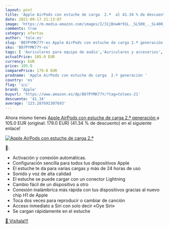 ```yaml
---
layout: post
title: 'Apple AirPods con estuche de carga  2.ª  al 41.34 % de descuento'
date: 2021-09-17 21:13:07
image: 'https://m.media-amazon.com/images/I/31jBnwWr91L._SL500_._SL400_.jpg'
comments: true
category: ofertas
author: 'tole.es'
slug: 'B07PYMK77Y-es Apple AirPods con estuche de carga 2.ª generación'
sku: 'B07PYMK77Y-es'
tags: [ 'Auriculares para equipo de audio','Auriculares y accesorios','Electrónica','apple', ]
actualPrice: 105.0 EUR
currency: EUR
price: 105.0
comparePrice: 179.0 EUR
prodname: 'Apple AirPods con estuche de carga  2.ª generación '
country: 'es'
flag: '🇪🇸'
brand: 'Apple'
buyurl: 'https://www.amazon.es/dp/B07PYMK77Y/?tag=tolees-21'
descuento: '41.34'
average: '123.287692307693'
---
```


Ahora mismo tienes [Apple AirPods con estuche de carga  2.ª generación ](https://www.amazon.es/dp/B07PYMK77Y/?tag=tolees-21) a 105.0 EUR (original: 179.0 EUR) (41.34 %  de descuento) en el siguiente enlace!

[![Apple AirPods con estuche de carga  2.ª ](https://m.media-amazon.com/images/I/31jBnwWr91L._SL500_._SL400_.jpg)](https://www.amazon.es/dp/B07PYMK77Y/?tag=tolees-21)

🔎:

- Activación y conexión automáticas.
- Configuración sencilla para todos tus dispositivos Apple
- El estuche te da para varias cargas y más de 24 horas de uso
- Sonido y voz de alta calidad
- El estuche se puede cargar con un conector Lightning
- Cambio fácil de un dispositivo a otro
- Conexión inalámbrica más rápida con tus dispositivos gracias al nuevo chip H1 de Apple
- Toca dos veces para reproducir o cambiar de canción
- Acceso inmediato a Siri con solo decir «Oye Siri»
- Se cargan rápidamente en el estuche

[🛒 Visítala!!!](https://www.amazon.es/dp/B07PYMK77Y/?tag=tolees-21)
